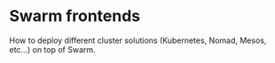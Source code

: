# Swarm frontends

How to deploy different cluster solutions (Kubernetes, Nomad, Mesos, etc...) on top of Swarm.


